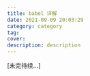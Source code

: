 ```yaml
---
title: babel 详解
date: 2021-09-09 20:03:29
category: category
tag:
cover:
description: description
---
```




[未完待续...]